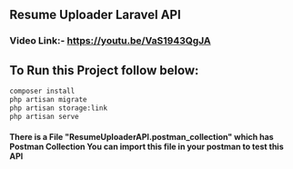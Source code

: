 ## Resume Uploader Laravel API
### Video Link:- https://youtu.be/VaS1943QgJA

## To Run this Project follow below:

```bash
composer install
php artisan migrate
php artisan storage:link
php artisan serve
```

#### There is a File "ResumeUploaderAPI.postman_collection" which has Postman Collection You can import this file in your postman to test this API


